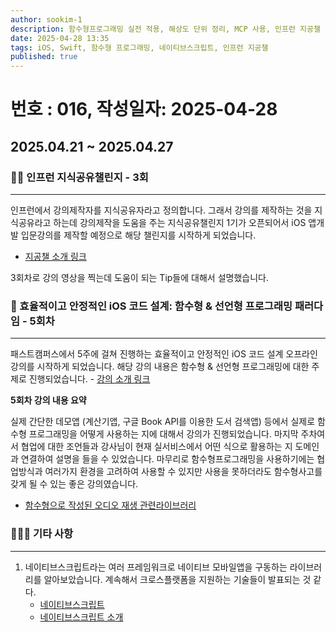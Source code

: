 ```yaml
---
author: sookim-1
description: 함수형프로그래밍 실전 적용, 해상도 단위 정리, MCP 사용, 인프런 지공챌 1기, 네이티브 스크립트 검토
date: 2025-04-28 13:35
tags: iOS, Swift, 함수형 프로그래밍, 네이티브스크립트, 인프런 지공챌
published: true
---
```

# 번호 : 016, 작성일자: 2025-04-28
## 2025.04.21 ~ 2025.04.27
### 👨‍🎓 인프런 지식공유챌린지 - 3회

---

인프런에서 강의제작자를 지식공유자라고 정의합니다. 그래서 강의를 제작하는 것을 지식공유라고 하는데 강의제작을 도움을 주는 지식공유챌린지 1기가 오픈되어서 iOS 앱개발 입문강의를 제작할 예정으로 해당 챌린지를 시작하게 되었습니다.
- [지공챌 소개 링크](https://www.inflearn.com/course/offline/%EC%9D%B8%ED%94%84%EB%9F%B0-%EC%A7%80%EC%8B%9D%EA%B3%B5%EC%9C%A0-%EC%B1%8C%EB%A6%B0%EC%A7%80-1%EA%B8%B0?srsltid=AfmBOoq6-MKgLli_n34B5TnLgtqeoGRwitZ87hjsd9sTjTrB9b4aahhc%3E)

3회차로 강의 영상을 찍는데 도움이 되는 Tip들에 대해서 설명했습니다.


### 🧮 효율적이고 안정적인 iOS 코드 설계: 함수형 & 선언형 프로그래밍 패러다임 - 5회차

---

패스트캠퍼스에서 5주에 걸쳐 진행하는 효율적이고 안정적인 iOS 코드 설계 오프라인 강의를 시작하게 되었습니다. 해당 강의 내용은 함수형 & 선언형 프로그래밍에 대한 주제로 진행되었습니다. - [강의 소개 링크](https://fastcampus.co.kr/dev_camp_functional)


**5회차 강의 내용 요약**

실제 간단한 데모앱 (계산기앱, 구글 Book API를 이용한 도서 검색앱) 등에서 실제로 함수형 프로그래밍을 어떻게 사용하는 지에 대해서 강의가 진행되었습니다.
마지막 주차여서 협업에 대한 조언들과 강사님이 현재 실서비스에서 어떤 식으로 활용하는 지 도메인과 연결하여 설명을 들을 수 있었습니다.
마무리로 함수형프로그래밍을 사용하기에는 협업방식과 여러가지 환경을 고려하여 사용할 수 있지만 사용을 못하더라도 함수형사고를 갖게 될 수 있는 좋은 강의였습니다.

- [함수형으로 작성된 오디오 재생 관련라이브러리](https://github.com/mihai8804858/swift-chunked-audio-player)

### 🙋🏻‍♂️ 기타 사항

---
1. 네이티브스크립트라는 여러 프레임워크로 네이티브 모바일앱을 구동하는 라이브러리를 알아보았습니다. 계속해서 크로스플랫폼을 지원하는 기술들이 발표되는 것 같다.
	- [네이티브스크립트](https://nativescript.org/)
	- [네이티브스크립트 소개](https://www.jaenung.net/tree/5519)

